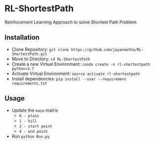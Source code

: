 # RL-ShortestPath
Reinfocement Learning Approach to solve Shortest Path Problem.

## Installation
* Clone Repository: `git clone https://github.com/jayaneetha/RL-ShortestPath.git`
* Move to Directory: `cd RL-ShortestPath`
* Create a new Virtual Environment: `conda create -n rl-shortestpath python=3.7`
* Activate Virtual Environment: `source activate rl-shortestpath`
* Install dependencies: `pip install --user --requirement requirements.txt`

## Usage
* Update the `maze` matrix
  * `0 - plain`
  * `1 - hill`
  * `2 - start point`
  * `4 - end point`
* Run `python Run.py`
